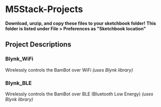 # M5Stack-Projects

**Download, unzip, and copy these files to your sketchbook folder!**
**This folder is listed under File > Preferences as "Sketchbook location"**

## Project Descriptions
### Blynk_WiFi
Wirelessly controls the BamBot over WiFi
*(uses Blynk library)*

### Blynk_BLE
Wirelessly controls the BamBot over BLE (Bluetooth Low Energy)
*(uses Blynk library)*
